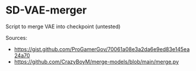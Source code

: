 # SD-VAE-merger
Script to merge VAE into checkpoint (untested)

Sources:
- https://gist.github.com/ProGamerGov/70061a08e3a2da6e9ed83e145ea24a70
- https://github.com/CrazyBoyM/merge-models/blob/main/merge.py
